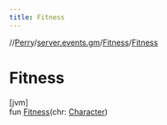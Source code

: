 ```yaml
---
title: Fitness
---
```

//[Perry](../../../index.html)/[server.events.gm](../index.html)/[Fitness](index.html)/[Fitness](-fitness.html)



# Fitness



[jvm]\
fun [Fitness](-fitness.html)(chr: [Character](../../client/-character/index.html))




